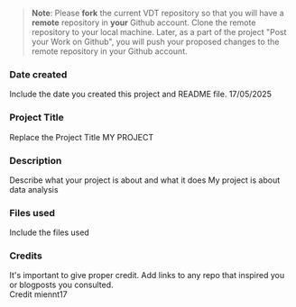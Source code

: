 >**Note**: Please **fork** the current VDT repository so that you will have a **remote** repository in **your** Github account. Clone the remote repository to your local machine. Later, as a part of the project "Post your Work on Github", you will push your proposed changes to the remote repository in your Github account.

### Date created
Include the date you created this project and README file.
17/05/2025

### Project Title
Replace the Project Title
MY PROJECT

### Description
Describe what your project is about and what it does
My project is about data analysis

### Files used
Include the files used

### Credits
It's important to give proper credit. Add links to any repo that inspired you or blogposts you consulted.\
Credit miennt17


